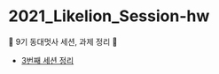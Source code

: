 # 2021_Likelion_Session-hw
🦁 9기 동대멋사 세션, 과제 정리 🦁

* [3번째 세션 정리](https://www.notion.so/Django-template-static-10fd662821714841bec2bf0a63a9d1ee)